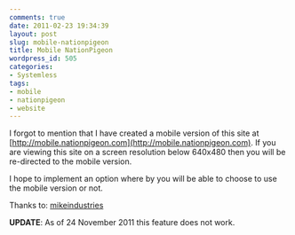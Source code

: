 ```yaml
---
comments: true
date: 2011-02-23 19:34:39
layout: post
slug: mobile-nationpigeon
title: Mobile NationPigeon
wordpress_id: 505
categories:
- Systemless
tags:
- mobile
- nationpigeon
- website
---
```


I forgot to mention that I have created a mobile version of this site at [http://mobile.nationpigeon.com](http://mobile.nationpigeon.com).  If you are viewing this site on a screen resolution below 640x480 then you will be re-directed to the mobile version.

I hope to implement an option where by you will be able to choose to use the mobile version or not.

Thanks to: [mikeindustries](http://www.mikeindustries.com/blog/archive/2005/07/make-your-site-mobile-friendly)


**UPDATE**: As of 24 November 2011 this feature does not work.
